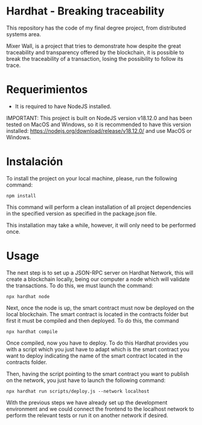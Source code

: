 # Hardhat - Breaking traceability

This repository has the code of my final degree project, from distributed systems area.

Mixer Wall, is a project that tries to demonstrate how despite the great traceability and transparency offered by the blockchain, it is possible to break the traceability of a transaction, losing the possibility to follow its trace.

# Requerimientos

- It is required to have NodeJS installed.

IMPORTANT: This project is built on NodeJS version v18.12.0 and has been tested on MacOS and Windows, so it is recommended to have this version installed: https://nodejs.org/download/release/v18.12.0/ and use MacOS or Windows.

# Instalación

To install the project on your local machine, please, run the following command:

```
npm install
```

This command will perform a clean installation of all project dependencies in the specified version as specified in the package.json file.

This installation may take a while, however, it will only need to be performed once.

# Usage

The next step is to set up a JSON-RPC server on Hardhat Network, this will create a blockchain locally, being our computer a node which will validate the transactions. To do this, we must launch the command:

```
npx hardhat node
```

Next, once the node is up, the smart contract must now be deployed on the local blockchain. The smart contract is located in the contracts folder but first it must be compiled and then deployed. To do this, the command

```
npx hardhat compile
```

Once compiled, now you have to deploy. To do this Hardhat provides you with a script which you just have to adapt which is the smart contract you want to deploy indicating the name of the smart contract located in the contracts folder.

Then, having the script pointing to the smart contract you want to publish on the network, you just have to launch the following command:

```
npx hardhat run scripts/deploy.js --network localhost
```

With the previous steps we have already set up the development environment and we could connect the frontend to the localhost network to perform the relevant tests or run it on another network if desired.
